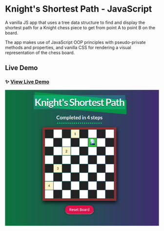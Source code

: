 # Knight's Shortest Path - JavaScript

A vanilla JS app that uses a tree data structure to find and display the shortest path for a Knight chess piece to get from point A to point B on the board.

The app makes use of JavaScript OOP principles with pseudo-private methods and properties, and vanilla CSS for rendering a visual representation of the chess board.

## Live Demo

### ✨ [View Live Demo](https://js-knight.netlify.app)

![Screenshot](screenshot.png)
